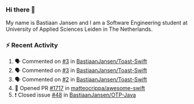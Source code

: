 ### Hi there 👋

My name is Bastiaan Jansen and I am a Software Engineering student at University of Applied Sciences Leiden in The Netherlands. 

### ⚡ Recent Activity
<!--START_SECTION:activity-->
1. 🗣 Commented on [#3](https://github.com/BastiaanJansen/Toast-Swift/issues/3) in [BastiaanJansen/Toast-Swift](https://github.com/BastiaanJansen/Toast-Swift)
2. 🗣 Commented on [#3](https://github.com/BastiaanJansen/Toast-Swift/issues/3) in [BastiaanJansen/Toast-Swift](https://github.com/BastiaanJansen/Toast-Swift)
3. 🗣 Commented on [#2](https://github.com/BastiaanJansen/Toast-Swift/issues/2) in [BastiaanJansen/Toast-Swift](https://github.com/BastiaanJansen/Toast-Swift)
4. 💪 Opened PR [#1717](https://github.com/matteocrippa/awesome-swift/pull/1717) in [matteocrippa/awesome-swift](https://github.com/matteocrippa/awesome-swift)
5. ❗️ Closed issue [#48](https://github.com/BastiaanJansen/OTP-Java/issues/48) in [BastiaanJansen/OTP-Java](https://github.com/BastiaanJansen/OTP-Java)
<!--END_SECTION:activity-->

<!--
**BastiaanJansen/BastiaanJansen** is a ✨ _special_ ✨ repository because its `README.md` (this file) appears on your GitHub profile.

Here are some ideas to get you started:

- 🔭 I’m currently working on ...
- 🌱 I’m currently learning ...
- 👯 I’m looking to collaborate on ...
- 🤔 I’m looking for help with ...
- 💬 Ask me about ...
- 📫 How to reach me: ...
- 😄 Pronouns: ...
- ⚡ Fun fact: ...
-->

